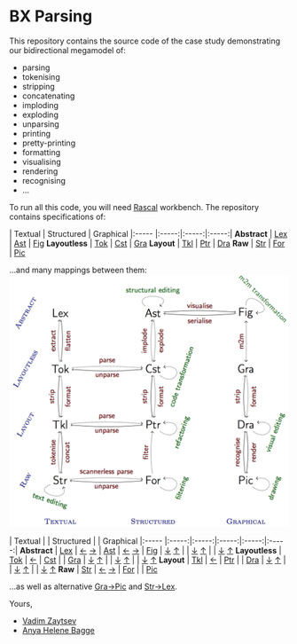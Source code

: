 BX Parsing
==========

This repository contains the source code of the case study demonstrating our bidirectional megamodel of:
* parsing
* tokenising
* stripping
* concatenating
* imploding
* exploding
* unparsing
* printing
* pretty-printing
* formatting
* visualising
* rendering
* recognising
* ...

To run all this code, you will need [Rascal](http://www.rascal-mpl.org/start/) workbench. The repository contains specifications of:

 | Textual | Structured | Graphical
|:----- |:-----:|:-----:|:-----:|
**Abstract** | [Lex](https://github.com/grammarware/bx-parsing/blob/master/src/types/Lex.rsc) | [Ast](https://github.com/grammarware/bx-parsing/blob/master/src/types/Ast.rsc) | [Fig](https://github.com/grammarware/bx-parsing/blob/master/src/types/Fig.rsc)
**Layoutless** | [Tok](https://github.com/grammarware/bx-parsing/blob/master/src/types/Tok.rsc) | [Cst](https://github.com/grammarware/bx-parsing/blob/master/src/types/Cst.rsc) | [Gra](https://github.com/grammarware/bx-parsing/blob/master/src/types/Gra.rsc)
**Layout** | [Tkl](https://github.com/grammarware/bx-parsing/blob/master/src/types/Tkl.rsc) | [Ptr](https://github.com/grammarware/bx-parsing/blob/master/src/types/Ptr.rsc) | [Dra](https://github.com/grammarware/bx-parsing/blob/master/src/types/Dra.rsc)
**Raw** | [Str](https://github.com/grammarware/bx-parsing/blob/master/src/types/Str.rsc) | [For](https://github.com/grammarware/bx-parsing/blob/master/src/types/For.rsc) | [Pic](https://github.com/grammarware/bx-parsing/blob/master/src/types/Pic.rsc)

...and many mappings between them:
![Megamodel](https://github.com/grammarware/bx-parsing/raw/master/megamodel.png)

 | Textual | | Structured | | Graphical
|:----- |:-----:|:-----:|:-----:|:-----:|:-----:|
**Abstract** | [Lex](https://github.com/grammarware/bx-parsing/blob/master/src/types/Lex.rsc) | [←](https://github.com/grammarware/bx-parsing/blob/master/src/mappings/Ast2Lex.rsc) [→](https://github.com/grammarware/bx-parsing/blob/master/src/mappings/Lex2Ast.rsc) | [Ast](https://github.com/grammarware/bx-parsing/blob/master/src/types/Ast.rsc) | [←](https://github.com/grammarware/bx-parsing/blob/master/src/mappings/Fig2Ast.rsc) [→](https://github.com/grammarware/bx-parsing/blob/master/src/mappings/Ast2Fig.rsc) | [Fig](https://github.com/grammarware/bx-parsing/blob/master/src/types/Fig.rsc)
 | [↓](https://github.com/grammarware/bx-parsing/blob/master/src/mappings/Lex2Tok.rsc) [↑](https://github.com/grammarware/bx-parsing/blob/master/src/mappings/Tok2Lex.rsc) | | [↓](https://github.com/grammarware/bx-parsing/blob/master/src/mappings/Ast2Cst.rsc) [↑](https://github.com/grammarware/bx-parsing/blob/master/src/mappings/Cst2Ast.rsc) | | [↓](https://github.com/grammarware/bx-parsing/blob/master/src/mappings/Fig2Gra.rsc) [↑](https://github.com/grammarware/bx-parsing/blob/master/src/mappings/Gra2Fig.rsc)
**Layoutless** | [Tok](https://github.com/grammarware/bx-parsing/blob/master/src/types/Tok.rsc) | [←](https://github.com/grammarware/bx-parsing/blob/master/src/mappings/Cst2Tok.rsc) | [Cst](https://github.com/grammarware/bx-parsing/blob/master/src/types/Cst.rsc) | | [Gra](https://github.com/grammarware/bx-parsing/blob/master/src/types/Gra.rsc)
 | [↓](https://github.com/grammarware/bx-parsing/blob/master/src/mappings/Tok2Tkl.rsc) [↑](https://github.com/grammarware/bx-parsing/blob/master/src/mappings/Tkl2Tok.rsc) | | [↓](https://github.com/grammarware/bx-parsing/blob/master/src/mappings/Cst2Ptr.rsc) [↑](https://github.com/grammarware/bx-parsing/blob/master/src/mappings/Ptr2Cst.rsc) | | [↓](https://github.com/grammarware/bx-parsing/blob/master/src/mappings/Gra2Dra.rsc) [↑](https://github.com/grammarware/bx-parsing/blob/master/src/mappings/Dra2Gra.rsc)
**Layout** | [Tkl](https://github.com/grammarware/bx-parsing/blob/master/src/types/Tkl.rsc) | [←](https://github.com/grammarware/bx-parsing/blob/master/src/mappings/Ptr2Tkl.rsc) | [Ptr](https://github.com/grammarware/bx-parsing/blob/master/src/types/Ptr.rsc) | | [Dra](https://github.com/grammarware/bx-parsing/blob/master/src/types/Dra.rsc)
 | [↓](https://github.com/grammarware/bx-parsing/blob/master/src/mappings/Tkl2Str.rsc) [↑](https://github.com/grammarware/bx-parsing/blob/master/src/mappings/Str2Tkl.rsc) | | [↓](https://github.com/grammarware/bx-parsing/blob/master/src/mappings/Ptr2For.rsc) [↑](https://github.com/grammarware/bx-parsing/blob/master/src/mappings/For2Ptr.rsc)  | | [↓](https://github.com/grammarware/bx-parsing/blob/master/src/mappings/Dra2Pic.rsc) [↑](https://github.com/grammarware/bx-parsing/blob/master/src/mappings/Pic2Dra.rsc)
**Raw** | [Str](https://github.com/grammarware/bx-parsing/blob/master/src/types/Str.rsc) | [←](https://github.com/grammarware/bx-parsing/blob/master/src/mappings/For2Str.rsc) [→](https://github.com/grammarware/bx-parsing/blob/master/src/mappings/Str2For.rsc) | [For](https://github.com/grammarware/bx-parsing/blob/master/src/types/For.rsc) | | [Pic](https://github.com/grammarware/bx-parsing/blob/master/src/types/Pic.rsc)

...as well as alternative [Gra→Pic](https://github.com/grammarware/bx-parsing/blob/master/src/specific/Gra2Pic.rsc) and [Str→Lex](https://github.com/grammarware/bx-parsing/blob/master/src/specific/Str2Lex.rsc).

Yours,
* [Vadim Zaytsev](http://grammarware.net)
* [Anya Helene Bagge](http://www.ii.uib.no/~anya/)